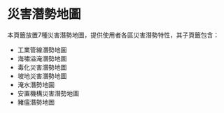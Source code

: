 # 災害潛勢地圖

本頁籤放置7種災害潛勢地圖，提供使用者各區災害潛勢特性，其子頁籤包含：

- 工業管線潛勢地圖
- 海嘯溢淹潛勢地圖
- 毒化災害潛勢地圖
- 坡地災害潛勢地圖
- 淹水潛勢地圖
- 安置機構災害潛勢地圖
- 豬瘟潛勢地圖
